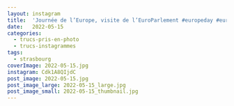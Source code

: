 ```yaml
---
layout: instagram
title:  'Journée de l’Europe, visite de l’EuroParlement #europeday #europeanparliament #strasbourg'
date:   2022-05-15
categories: 
  - trucs-pris-en-photo
  - trucs-instagrammes
tags:
  - strasbourg
coverImage: 2022-05-15.jpg
instagram: Cdk1A8QIjdC
post_image: 2022-05-15.jpg
post_image_large: 2022-05-15_large.jpg
post_image_small: 2022-05-15_thumbnail.jpg
---
```




